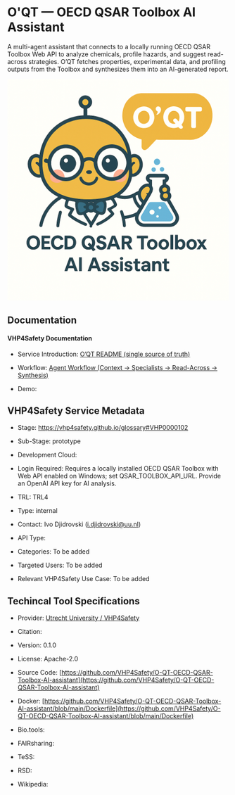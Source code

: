 
# O'QT — OECD QSAR Toolbox AI Assistant

<!--- This file is autogenerated. Edit oqt_assistant.json to make changes in this page. ---> 

A multi-agent assistant that connects to a locally running OECD QSAR Toolbox Web API to analyze chemicals, profile hazards, and suggest read-across strategies. O’QT fetches properties, experimental data, and profiling outputs from the Toolbox and synthesizes them into an AI-generated report.

![O'QT — OECD QSAR Toolbox AI Assistant logo](https://raw.githubusercontent.com/VHP4Safety/cloud/main/docs/service/oqt_assistant.png)

## Documentation

#### VHP4Safety Documentation

* Service Introduction: [O’QT README (single source of truth)](https://github.com/VHP4Safety/O-QT-OECD-QSAR-Toolbox-AI-assistant/blob/main/README.md) 

* Workflow: [Agent Workflow (Context → Specialists → Read-Across → Synthesis)](https://github.com/VHP4Safety/O-QT-OECD-QSAR-Toolbox-AI-assistant/blob/main/README.md#qsar-assistant-workflow) 

* Demo: []() 

<h4 id='tess-widget-materials-header'></h4>

<div id='tess-widget-materials-list' class='tess-widget tess-widget-list'></div>
<script>
  function initTeSSWidgets() {
    var query = 'oqt_assistant';
    if (query.trim() != '') {
      TessWidget.Materials(document.getElementById('tess-widget-materials-list'),
                           'SimpleList',
                           {
                             opts: {
                               enableSearch: false
                             },
                             params: {
                               pageSize: 5,
                               q: query
                             }
                           });
      document.getElementById('tess-widget-materials-header').innerHTML = 'Documentation from ELIXIR TeSS'
    }
}
</script>
<script async='' defer='' src='https://elixirtess.github.io/TeSS_widgets/components/js/tess-widget-standalone.js' onload='initTeSSWidgets()'></script>

## VHP4Safety Service Metadata

* Stage: https://vhp4safety.github.io/glossary#VHP0000102

* Sub-Stage: prototype

* Development Cloud: []() 

* Login Required: Requires a locally installed OECD QSAR Toolbox with Web API enabled on Windows; set QSAR_TOOLBOX_API_URL. Provide an OpenAI API key for AI analysis.

* TRL: TRL4

* Type: internal

* Contact: Ivo Djidrovski (i.djidrovski@uu.nl)

* API Type: 

* Categories: To be added

* Targeted Users: To be added

* Relevant VHP4Safety Use Case: To be added

## Techincal Tool Specifications

* Provider: [Utrecht University / VHP4Safety](https://www.uu.nl/)

* Citation: [](https://doi.org/)

* Version: 0.1.0

* License: Apache-2.0

* Source Code: [https://github.com/VHP4Safety/O-QT-OECD-QSAR-Toolbox-AI-assistant](https://github.com/VHP4Safety/O-QT-OECD-QSAR-Toolbox-AI-assistant)

* Docker: [https://github.com/VHP4Safety/O-QT-OECD-QSAR-Toolbox-AI-assistant/blob/main/Dockerfile](https://github.com/VHP4Safety/O-QT-OECD-QSAR-Toolbox-AI-assistant/blob/main/Dockerfile)

* Bio.tools: []()

* FAIRsharing: []()

* TeSS: []()

* RSD: []()

* Wikipedia: []()

<script type="application/ld+json">
  {
    "@context": "https://schema.org/",
    "@type": "SoftwareApplication",
    "http://purl.org/dc/terms/conformsTo": {
      "@type": "CreativeWork", "@id": "https://bioschemas.org/profiles/ComputationalTool/1.0-RELEASE"
    },
    "@id" : "https://vhp4safety.github.io/cloud/service/oqt_assistant",
    "name": "O'QT — OECD QSAR Toolbox AI Assistant",
    "description": "A multi-agent assistant that connects to a locally running OECD QSAR Toolbox Web API to analyze chemicals, profile hazards, and suggest read-across strategies. O’QT fetches properties, experimental data, and profiling outputs from the Toolbox and synthesizes them into an AI-generated report.",
    "url": ""
  }
</script>

